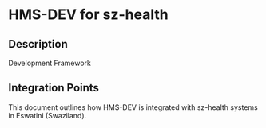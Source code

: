# HMS-DEV for sz-health

## Description

Development Framework

## Integration Points

This document outlines how HMS-DEV is integrated with sz-health systems in Eswatini (Swaziland).
